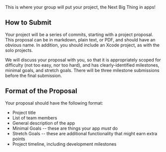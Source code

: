 This is where your group will put your project, the Next Big Thing
in apps!

## How to Submit

Your project will be a series of commits, starting with a project proposal.
This proposal can be in markdown, plain text, or PDF, and should have an
obvious name. In addition, you should include an Xcode project, as with the
solo projects.

We will discuss your proposal with you, so that it is appropriately scoped
for difficulty (not too easy, nor too hard), and has clearly-identified
milestones, minimal goals, and stretch goals. There will be three milestone
submissions before the final submission.

## Format of the Proposal

Your proposal should have the following format:

 * Project title
 * List of team members
 * General description of the app
 * Minimal Goals -- these are things your app *must* do
 * Stretch Goals -- these are additional functionality that might earn extra points
 * Project timeline, including development milestones

